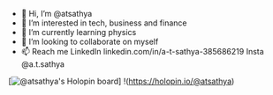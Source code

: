 - 👋 Hi, I’m @atsathya
- 👀 I’m interested in tech, business and finance 
- 🌱 I’m currently learning physics
- 💞️ I’m looking to collaborate on myself
- 📫 Reach me LinkedIn linkedin.com/in/a-t-sathya-385686219 Insta @a.t.sathya 

<!---
atsathya/atsathya is a ✨ special ✨ repository because its `README.md` (this file) appears on your GitHub profile.
You can click the Preview link to take a look at your changes.
--->

[![@atsathya's Holopin board](https://holopin.me/atsathya)]
!(https://holopin.io/@atsathya)
